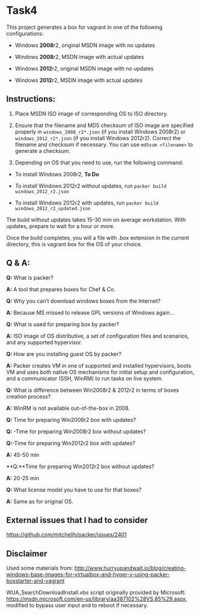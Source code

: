 # Task4


This project generates a box for vagrant in one of the following configurations:

* Windows **2008**r2, original MSDN image with no updates

* Windows **2008**r2, MSDN image with actual updates

* Windows **2012**r2, original MSDN image with no updates

* Windows **2012**r2, MSDN image with actual updates


## Instructions: ##

1. Place MSDN ISO image of corresponding OS to ISO directory.

2. Ensure that the filename and MD5 checksum of ISO image are specified properly in `windows_2008_r2*.json`
(if you install Windows 2008r2) or `windows_2012_r2*.json` (if you install Windows 2012r2). Correct the
filename and checksum if necessary. You can use `md5sum <filename>` to generate a checksum.

3. Depending on OS that you need to use, run the following command:

  * To install Windows 2008r2, **To Do**

  * To install Windows 2012r2 without updates, run `packer build windows_2012_r2.json`

  * To install Windows 2012r2 with updates, run `packer build windows_2012_r2_updated.json`


The build without updates takes 15-30 min on average workstation. With updates, prepare to wait for a hour or more.

Once the build completes, you will a file with .box extension in the current directory, this is vagrant box
for the OS of your choice.


## Q & A: ##

**Q:** What is packer?

**A:** A tool that prepares boxes for Chef & Co. 

**Q:** Why you can’t download windows boxes from the Internet?

**A:** Because MS missed to release GPL versions of Windows again...

**Q:** What is used for preparing box by packer?

**A:** ISO image of OS distributive, a set of configuration files and scenarios, and any supported hypervisor.

**Q:** How are you installing guest OS by packer?

**A:** Packer creates VM in one of supported and installed hypervisors, boots VM and uses both native OS
mechanisms for initial setup and configuration, and a communicator (SSH, WinRM) to run tasks on live system.

**Q:** What is difference between Win2008r2 & 2012r2 in terms of boxes creation process?

**A:** WinRM is not available out-of-the-box in 2008.

**Q:** Time for preparing Win2008r2 box with updates?

**Q:** -Time for preparing Win2008r2 box without updates?

**Q:**-Time for preparing Win2012r2 box with updates?

**A:** 45-50 min

**Q:**Time for preparing Win2012r2 box without updates?

**A:** 20-25 min

**Q:** What license model you have to use for that boxes?

**A:** Same as for original OS. 


## External issues that I had to consider ##

https://github.com/mitchellh/packer/issues/2401

## Disclaimer ##

Used some materials from:
http://www.hurryupandwait.io/blog/creating-windows-base-images-for-virtualbox-and-hyper-v-using-packer-boxstarter-and-vagrant

WUA_SearchDownloadInstall.vbs script originally provided by Microsoft:
https://msdn.microsoft.com/en-us/library/aa387102%28VS.85%29.aspx, modified to bypass user
input and to reboot if necessary.

